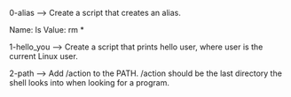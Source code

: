 0-alias --> Create a script that creates an alias.

Name: ls
Value: rm *

1-hello_you --> Create a script that prints hello user, where user is the current Linux user.

2-path --> Add /action to the PATH. /action should be the last directory the shell looks into when looking for a program.


